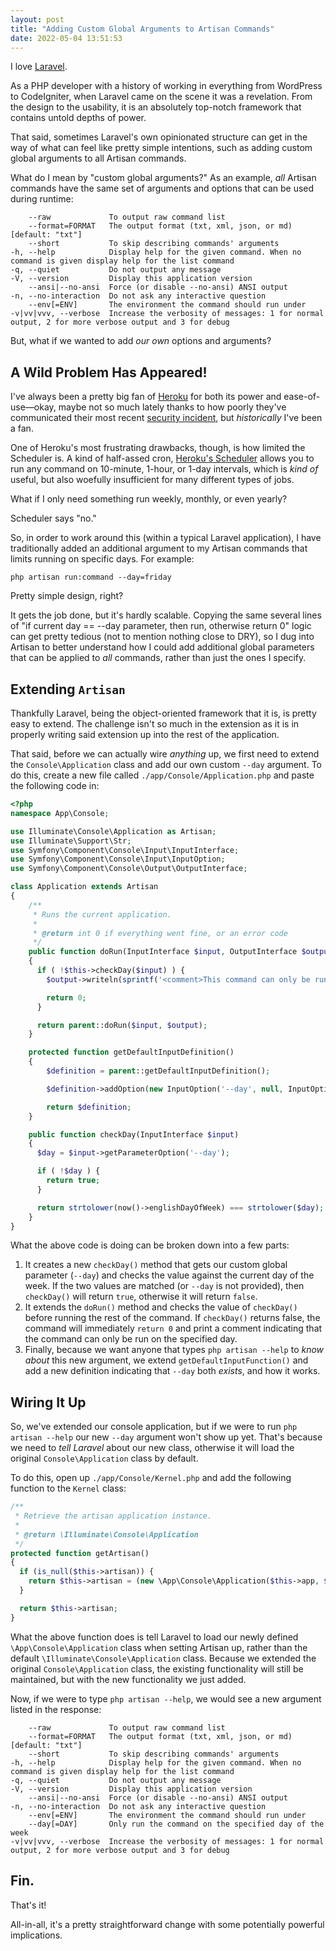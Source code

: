 ```yaml
---
layout: post
title: "Adding Custom Global Arguments to Artisan Commands"
date: 2022-05-04 13:51:53
---
```


I love [Laravel](https://laravel.com/).

As a PHP developer with a history of working in everything from WordPress to CodeIgniter, when Laravel came on the scene it was a revelation. From the design to the usability, it is an absolutely top-notch framework that contains untold depths of power.

That said, sometimes Laravel's own opinionated structure can get in the way of what can feel like pretty simple intentions, such as adding custom global arguments to all Artisan commands.

What do I mean by "custom global arguments?" As an example, _all_ Artisan commands have the same set of arguments and options that can be used during runtime:

```
    --raw             To output raw command list
    --format=FORMAT   The output format (txt, xml, json, or md) [default: "txt"]
    --short           To skip describing commands' arguments
-h, --help            Display help for the given command. When no command is given display help for the list command
-q, --quiet           Do not output any message
-V, --version         Display this application version
    --ansi|--no-ansi  Force (or disable --no-ansi) ANSI output
-n, --no-interaction  Do not ask any interactive question
    --env[=ENV]       The environment the command should run under
-v|vv|vvv, --verbose  Increase the verbosity of messages: 1 for normal output, 2 for more verbose output and 3 for debug
```

But, what if we wanted to add _our own_ options and arguments?

## A Wild Problem Has Appeared!

I've always been a pretty big fan of [Heroku](https://www.heroku.com/) for both its power and ease-of-use—okay, maybe not so much lately thanks to how poorly they've communicated their most recent [security incident](https://www.theregister.com/2022/05/04/heroku_security_communication_dubbed_complete/), but _historically_ I've been a fan.

One of Heroku's most frustrating drawbacks, though, is how limited the Scheduler is. A kind of half-assed cron, [Heroku's Scheduler](https://devcenter.heroku.com/articles/scheduler) allows you to run any command on 10-minute, 1-hour, or 1-day intervals, which is _kind of_ useful, but also woefully insufficient for many different types of jobs.

What if I only need something run weekly, monthly, or even yearly?

Scheduler says "no."

So, in order to work around this (within a typical Laravel application), I have traditionally added an additional argument to my Artisan commands that limits running on specific days. For example:

```
php artisan run:command --day=friday
```

Pretty simple design, right?

It gets the job done, but it's hardly scalable. Copying the same several lines of "if current day == --day parameter, then run, otherwise return 0" logic can get pretty tedious (not to mention nothing close to DRY), so I dug into Artisan to better understand how I could add additional global parameters that can be applied to _all_ commands, rather than just the ones I specify.

## Extending `Artisan`

Thankfully Laravel, being the object-oriented framework that it is, is pretty easy to extend. The challenge isn't so much in the extension as it is in properly writing said extension up into the rest of the application.

That said, before we can actually wire _anything_ up, we first need to extend the `Console\Application` class and add our own custom `--day` argument. To do this, create a new file called `./app/Console/Application.php` and paste the following code in:

```php
<?php
namespace App\Console;

use Illuminate\Console\Application as Artisan;
use Illuminate\Support\Str;
use Symfony\Component\Console\Input\InputInterface;
use Symfony\Component\Console\Input\InputOption;
use Symfony\Component\Console\Output\OutputInterface;

class Application extends Artisan
{
    /**
     * Runs the current application.
     *
     * @return int 0 if everything went fine, or an error code
     */
    public function doRun(InputInterface $input, OutputInterface $output)
    {
      if ( !$this->checkDay($input) ) {
        $output->writeln(sprintf('<comment>This command can only be run on %s.</comment>', Str::plural(ucfirst($input->getParameterOption('--day')))), OutputInterface::VERBOSITY_QUIET);

        return 0;
      }

      return parent::doRun($input, $output);
    }

    protected function getDefaultInputDefinition()
    {
        $definition = parent::getDefaultInputDefinition();

        $definition->addOption(new InputOption('--day', null, InputOption::VALUE_OPTIONAL, "Only run the command on the specified day of the week"));

        return $definition;
    }

    public function checkDay(InputInterface $input)
    {
      $day = $input->getParameterOption('--day');

      if ( !$day ) {
        return true;
      }

      return strtolower(now()->englishDayOfWeek) === strtolower($day);
    }
}
```

What the above code is doing can be broken down into a few parts:

1. It creates a new `checkDay()` method that gets our custom global parameter (`--day`) and checks the value against the current day of the week. If the two values are matched (or `--day` is not provided), then `checkDay()` will return `true`, otherwise it will return `false`.
1. It extends the `doRun()` method and checks the value of `checkDay()` before running the rest of the command. If `checkDay()` returns false, the command will immediately `return 0` and print a comment indicating that the command can only be run on the specified day.
1. Finally, because we want anyone that types `php artisan --help` to _know about_ this new argument, we extend `getDefaultInputFunction()` and add a new definition indicating that `--day` both _exists_, and how it works.

## Wiring It Up

So, we've extended our console application, but if we were to run `php artisan --help` our new `--day` argument won't show up yet. That's because we need to _tell Laravel_ about our new class, otherwise it will load the original `Console\Application` class by default.

To do this, open up `./app/Console/Kernel.php` and add the following function to the `Kernel` class:

```php
/**
 * Retrieve the artisan application instance.
 *
 * @return \Illuminate\Console\Application
 */
protected function getArtisan()
{
  if (is_null($this->artisan)) {
    return $this->artisan = (new \App\Console\Application($this->app, $this->events, $this->app->version()))->resolveCommands($this->commands);
  }

  return $this->artisan;
}
```

What the above function does is tell Laravel to load our newly defined `\App\Console\Application` class when setting Artisan up, rather than the default `\Illuminate\Console\Application` class. Because we extended the original `Console\Application` class, the existing functionality will still be maintained, but with the new functionality we just added.

Now, if we were to type `php artisan --help`, we would see a new argument listed in the response:

```
    --raw             To output raw command list
    --format=FORMAT   The output format (txt, xml, json, or md) [default: "txt"]
    --short           To skip describing commands' arguments
-h, --help            Display help for the given command. When no command is given display help for the list command
-q, --quiet           Do not output any message
-V, --version         Display this application version
    --ansi|--no-ansi  Force (or disable --no-ansi) ANSI output
-n, --no-interaction  Do not ask any interactive question
    --env[=ENV]       The environment the command should run under
    --day[=DAY]       Only run the command on the specified day of the week
-v|vv|vvv, --verbose  Increase the verbosity of messages: 1 for normal output, 2 for more verbose output and 3 for debug
```

## Fin.

That's it!

All-in-all, it's a pretty straightforward change with some potentially powerful implications.
